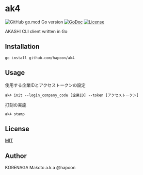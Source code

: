 # ak4

![GitHub go.mod Go version](https://img.shields.io/github/go-mod/go-version/hapoon/ak4)
[![GoDoc](https://img.shields.io/badge/go-doc-blue)](https://pkg.go.dev/github.com/hapoon/ak4)
[![License](https://img.shields.io/github/license/hapoon/ak4)](https://raw.githubuserconteddnt.com/hapoon/ak4/main/LICENSE)

AKASHI CLI client written in Go

## Installation

```
go install github.com/hapoon/ak4
```

## Usage

使用する企業IDとアクセストークンの設定

```
ak4 init --login_company_code [企業ID] --token [アクセストークン]
```

打刻の実施

```
ak4 stamp
```

## License

[MIT](/LICENSE)

## Author

KORENAGA Makoto a.k.a @hapoon

